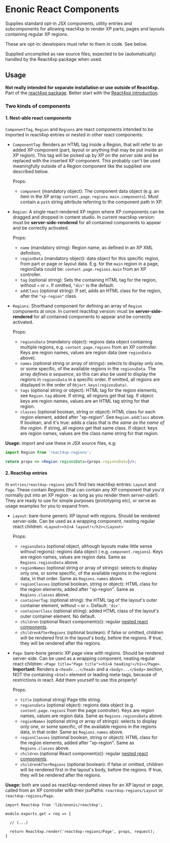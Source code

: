 # Enonic React Components

Supplies standard opt-in JSX components, utility entries and subcomponents for allowing react4xp to render XP parts,
pages and layouts containing regular XP regions.

These are opt-in: developers must refer to them in code. See below.

Supplied uncompiled as raw source files, expected to be (automatically) handled by the React4xp package when used.

## Usage

**Not really intended for separate installation or use outside of React4xp.** Part of
the [react4xp package](https://www.npmjs.com/package/react4xp). Better start with
the [React4xp introduction](https://developer.enonic.com/templates/react4xp).

### Two kinds of components

#### 1. Nest-able react components

`ComponentTag`, `Region` and `Regions` are react components intended to be imported in react4xp entries or nested in
other react components:

- `ComponentTag`: Renders an HTML tag inside a Region, that will refer to an added XP component (part, layout or
  anything that may be put inside an XP region). This tag will be picked up by XP _on the server side_ and be replaced
  with the inserted XP component. This probably can't be used meaningfully outside of a Region component like the
  supplied one described below.

  Props:
  - `component` (mandatory object): The component data object (e.g. an item in the XP
    array `content.page.regions.main.components`). Must contain a `path` string attribute referring to the component
    path in XP.

- `Region`: A single react-rendered XP region where XP components can be dragged and dropped in content studio. In
  current react4xp version: must be **server-side-rendered** for all contained components to appear and be correctly
  activated.

  Props:
  - `name` (mandatory string): Region name, as defined in an XP XML definition,
  - `regionData` (mandatory object): data object for this specific region, from part or page or layout data. E.g. for
    the `main` region in a page, regionData could be: `content.page.regions.main` from an XP controller.
  - `tag` (optional string): Sets the containing HTML tag for the region, without `<` or  `>`. If omitted, `"div"` is
    the default.
  - `addClass` (optional string): If set, adds an HTML class for the region, after the `"xp-region"` class.

- `Regions`: Shorthand component for defining an array of `Region` components at once. In current react4xp version: must
  be **server-side-rendered** for all contained components to appear and be correctly activated.

  Props:
  - `regionsData` (mandatory object): regions data object containing multiple regions, e.g. `content.page.regions` from
    an XP controller. Keys are region names, values are region data (see `regionData` above).
  - `names` (optional string or array of strings): selects to display only one, or some specific, of the available
    regions in the `regionsData`. The array _defines a sequence_, so this can also be used to display the regions
    in `regionsData` in a specific order. If omitted, all regions are displayed in the order
    of `Object.keys(regionsData)`.
  - `tags` (optional string or object): HTML tag for the region elements, see `Region.tag` above. If string, all regions
    get that tag. If object: keys are region names, values are an HTML tag string for that region.
  - `classes` (optional boolean, string or object): HTML class for each region element, added after "xp-region".
    See `Region.addClass` above. If boolean, and it's true: adds a class that is _the same as the name of the region_.
    If string, all regions get that same class. If object: keys are region names, values are the class name string for
    that region.

**Usage:** import and use these in JSX source files, e.g:

```jsx harmony
import Region from 'react4xp-regions';

return props => <Region regionsData={props.regionsData}/>;
```

#### 2. React4xp entries

In `entries/react4xp-regions` you'll find two react4xp entries: `Layout` and `Page`. These contain Regions (that can
contain any XP component that you'd normally put into an XP region - as long as you render them _server-side_!). They
are ready to use for simple purposes (prototyping etc), or serve as usage examples for you to expand from.

- `Layout`: bare-bone generic XP layout with regions. Should be rendered server-side. Can be used as a wrapping
  component, nesting regular react children: `<Layout><h2>A layout!</h2></Layout>`

  Props:
  - `regionsData` (optional object, although layouts make little sense without regions): regions data object (
    e.g. `component.regions`). Keys are region names, values are region data. Same as `Regions.regionsData` above.
  - `regionNames` (optional string or array of strings): selects to display only one, or some specific, of the available
    regions in the regions data, in that order. Same as  `Regions.names` above.
  - `regionClasses` (optional boolean, string or object): HTML class for the region elements, added after "xp-region".
    Same as `Regions.classes` above.
  - `containerTag`: (optional string): the HTML tag of the layout's outer container element, without `<` or `>`.
    Default: `'div'`.
  - `containerClass` (optional string): added HTML class of the layout's outer container element. No default.
  - `children` (optional React component(s)):
    regular [nested react components](http://buildwithreact.com/article/component-children).
  - `childrenAfterRegions` (optional boolean): if false or omitted, children will be rendered first in the layout's
    body, before the regions. If true, they will be rendered after the regions.

- `Page`: bare-bone generic XP page view with regions. Should be rendered server-side. Can be used as a wrapping
  component, neating regular react children: `<Page title="Page title"><h1>A heading!</h1></Page>`. **Important:**
  Renders a `<head>...</head>` and a `<body>...</body>` section, NOT the containing `<html>` element or leading
  meta-tags, because of restrictions in react. Add them yourself to use this properly!

  Props:
  - `title` (optional string) Page title string.
  - `regionsData` (optional object): regions data object (e.g. `content.page.regions` from the page controller). Keys
    are region names, values are region data. Same as `Regions.regionsData` above.
  - `regionNames` (optional string or array of strings): selects to display only one, or some specific, of the available
    regions in the regions data, in that order. Same as  `Regions.names` above.
  - `regionClasses` (optional boolean, string or object): HTML class for the region elements, added after "xp-region".
    Same as `Regions.classes` above.
  - `children` (optional React component(s)):
    regular [nested react components](http://buildwithreact.com/article/component-children).
  - `childrenAfterRegions` (optional boolean): if false or omitted, children will be rendered first in the layout's
    body, before the regions. If true, they will be rendered after the regions.

**Usage:** both are used as react4xp-rendered views for an XP layout or page, called from an XP controller with their
jsxPaths: `react4xp-regions/Layout` or  `react4xp-regions/Page`.

```ecmascript 6
import React4xp from 'lib/enonic/react4xp';

module.exports.get = req => {

  // (...)

  return React4xp.render('react4xp-regions/Page', props, request);
}
```
